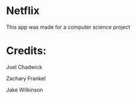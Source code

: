 # Netflix
This app was made for a computer science project

# Credits:
Joel Chadwick

Zachary Frankel

Jake Wilkinson
